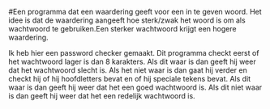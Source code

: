 #Een programma dat een waardering geeft voor een in te geven woord. Het idee is dat de waardering aangeeft hoe sterk/zwak het woord is om als wachtwoord te gebruiken.Een sterker wachtwoord krijgt een hogere waardering.

Ik heb hier een password checker gemaakt. Dit programma checkt eerst of het wachtwoord lager is dan 8 karakters. Als dit waar  is dan geeft hij weer dat het wachtwoord slecht is. Als het niet waar is dan gaat hij verder en checkt hij of hij hoofdletters bevat en of hij speciale tekens bevat. Als dit waar is dan geeft hij weer dat het een goed wachtwoord is. Als dit niet waar is dan geeft hij weer dat het een redelijk wachtwoord is.
